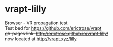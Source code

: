# vrapt-lilly
Browser - VR propagation test
<br>
Test bed for https://github.com/erictrose/vrapt <br>
~~gh-pages link: http://erictrose.github.io/vrapt-lilly/~~ <br>
now located at http://vrapt.xyz/lilly <br>

